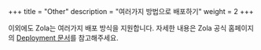 +++
title = "Other"
description = "여러가지 방법으로 배포하기"
weight = 2
+++

이외에도 Zola는 여러가지 배포 방식을 지원합니다. 자세한 내용은 Zola 공식 홈페이지의 [Deployment 문서](https://www.getzola.org/documentation/deployment/overview/)를 참고해주세요.
